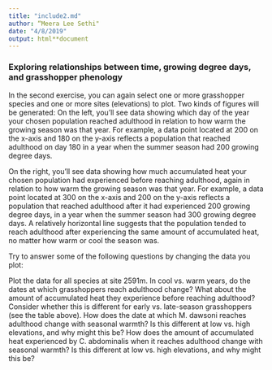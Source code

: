 ```yaml
---
title: "include2.md"
author: “Meera Lee Sethi"
date: "4/8/2019"
output: html**document
---
```


### Exploring relationships between time, growing degree days, and grasshopper phenology

In the second exercise, you can again select one or more grasshopper species and one or more sites (elevations) to plot. Two kinds of figures will be generated: On the left, you’ll see data showing which day of the year your chosen population reached adulthood in relation to how warm the growing season was that year. For example, a data point located at 200 on the x-axis and 180 on the y-axis reflects a population that reached adulthood on day 180 in a year when the summer season had 200 growing degree days. 

On the right, you’ll see data showing how much accumulated heat your chosen population had experienced before reaching adulthood, again in relation to how warm the growing season was that year. For example, a data point located at 300 on the x-axis and 200 on the y-axis reflects a population that reached adulthood after it had experienced 200 growing degree days, in a year when the summer season had 300 growing degree days. A relatively horizontal line suggests that the population tended to reach adulthood after experiencing the same amount of accumulated heat, no matter how warm or cool the season was.

Try to answer some of the following questions by changing the data you plot:

Plot the data for all species at site 2591m. In cool vs. warm years, do the dates at which grasshoppers reach adulthood change? What about the amount of accumulated heat they experience before reaching adulthood? Consider whether this is different for early vs. late-season grasshoppers (see the table above). 
How does the date at which M. dawsoni reaches adulthood change with seasonal warmth? Is this different at low vs. high elevations, and why might this be?
How does the amount of accumulated heat experienced by C. abdominalis when it reaches adulthood change with seasonal warmth?  Is this different at low vs. high elevations, and why might this be?

